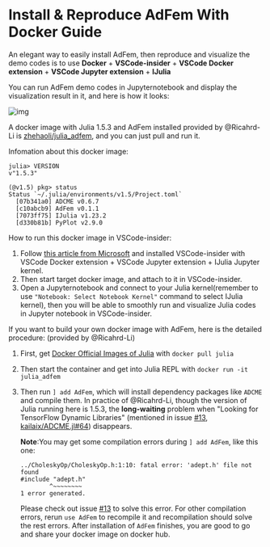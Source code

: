 # Install & Reproduce AdFem With Docker Guide

An elegant way to easily install AdFem, then reproduce and visualize the demo codes is to use **Docker** + **VSCode-insider** + **VSCode Docker extension** + **VSCode Jupyter extension** + **IJulia**

You can run AdFem demo codes in Jupyternotebook and display the visualization result in it, and here is how it looks:  

![img](https://user-images.githubusercontent.com/47491676/111093187-3d3be200-8573-11eb-82ab-4df78a7e6659.png)


A docker image with Julia 1.5.3 and AdFem installed provided by @Ricahrd-Li is [zhehaoli/julia_adfem](https://hub.docker.com/r/zhehaoli/julia_adfem), and you can just pull and run it. 

Infomation about this docker image: 
```shell
julia> VERSION
v"1.5.3"

(@v1.5) pkg> status
Status `~/.julia/environments/v1.5/Project.toml`
  [07b341a0] ADCME v0.6.7
  [c10abcb9] AdFem v0.1.1
  [7073ff75] IJulia v1.23.2
  [d330b81b] PyPlot v2.9.0
```

How to run this docker image in VSCode-insider: 
1. Follow [this article from Microsoft](https://devblogs.microsoft.com/python/introducing-the-jupyter-extension-for-vs-code/) and installed VSCode-insider with VSCode Docker extension + VSCode Jupyter extension + IJulia Jupyter kernel.
2. Then start target docker image, and attach to it in VSCode-insider.
3. Open a Jupyternotebook and connect to your Julia kernel(remember to use ``"Notebook: Select Notebook Kernel"`` command to select IJulia kernel), then you will be able to smoothly run and visualize Julia codes in Jupyter notebook in VSCode-insider. 

If you want to build your own docker image with AdFem, here is the detailed procedure: (provided by @Ricahrd-Li)
1. First, get [Docker Official Images of Julia](https://hub.docker.com/_/julia) with ``docker pull julia`` 
2. Then start the container and get into Julia REPL with ``docker run -it julia_adfem``
3. Then run ``] add AdFem``, which will install dependency packages like ``ADCME`` and compile them. In practice of @Ricahrd-Li, though the version of Julia running here is 1.5.3, the **long-waiting** problem when "Looking for TensorFlow Dynamic Libraries" (mentioned in issue [#13](https://github.com/kailaix/AdFem.jl/issues/13), [kailaix/ADCME.jl#64](https://github.com/kailaix/ADCME.jl/issues/64)) disappears.
    
    **Note**:You may get some compilation errors during ``] add AdFem``, like this one:
    ```shell
    ../CholeskyOp/CholeskyOp.h:1:10: fatal error: 'adept.h' file not found
    #include "adept.h"
            ^~~~~~~~~
    1 error generated.
    ```
    Please check out issue [#13](https://github.com/kailaix/AdFem.jl/issues/13) to solve this error. For other compilation errors, rerun ``use AdFem`` to recompile it and recompilation should solve the rest errors. 
    After installation of ``AdFem`` finishes, you are good to go and share your docker image on docker hub. 

